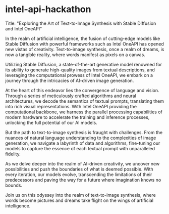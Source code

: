 # intel-api-hackathon
Title: "Exploring the Art of Text-to-Image Synthesis with Stable Diffusion and Intel OneAPI"

In the realm of artificial intelligence, the fusion of cutting-edge models like Stable Diffusion with powerful frameworks such as Intel OneAPI has opened new vistas of creativity. Text-to-image synthesis, once a realm of dreams, is now a tangible reality, where words manifest as pixels on a canvas.

Utilizing Stable Diffusion, a state-of-the-art generative model renowned for its ability to generate high-quality images from textual descriptions, and leveraging the computational prowess of Intel OneAPI, we embark on a journey through the intricacies of AI-driven image generation.

At the heart of this endeavor lies the convergence of language and vision. Through a series of meticulously crafted algorithms and neural architectures, we decode the semantics of textual prompts, translating them into rich visual representations. With Intel OneAPI providing the computational backbone, we harness the parallel processing capabilities of modern hardware to accelerate the training and inference processes, unlocking the full potential of our AI models.

But the path to text-to-image synthesis is fraught with challenges. From the nuances of natural language understanding to the complexities of image generation, we navigate a labyrinth of data and algorithms, fine-tuning our models to capture the essence of each textual prompt with unparalleled fidelity.

As we delve deeper into the realm of AI-driven creativity, we uncover new possibilities and push the boundaries of what is deemed possible. With every iteration, our models evolve, transcending the limitations of their predecessors and paving the way for a future where imagination knows no bounds.

Join us on this odyssey into the realm of text-to-image synthesis, where words become pictures and dreams take flight on the wings of artificial intelligence.


